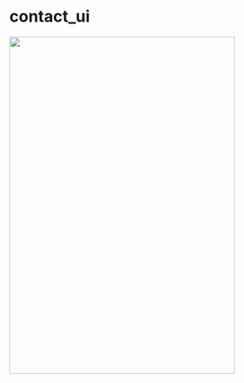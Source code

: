 # contact_ui

<img src = https://user-images.githubusercontent.com/74558294/152695024-567b3fef-b85d-402c-96bd-de37a2e3ddca.jpg height = "600" width = "400">
